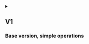 <details>
<summary>

## V1
### Base version, simple operations

</summary>

## {{anon}}

1. {{as_an}} use public API or website to retrieve detailed information about any {{p_or_d}} in the database
2. {{as_an}} use public API or website to retrieve a list of Parts or Drones in the database
3. {{as_an}} use public API or website to retrieve a list of Parts or Drones in the database, filtered by category or category-specific values
4. {{as_an}} use public API or website to search for {{p_or_d}} and retrieve a list of results

## {{admin}}

1. {{as_ad}} do everything {{anon}} does
2. {{as_ad}} use Django admin website do manage database
3. {{as_ad}} CRUD any Part
4. {{as_ad}} CRUD any Drone

</details>
